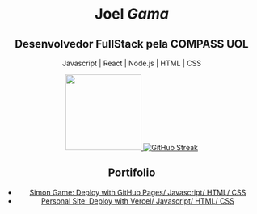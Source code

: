 <main align="center">
  <h1 class="nome">Joel <em>Gama</em></h1>
  <h2>Desenvolvedor FullStack pela COMPASS UOL</h2>
<p> Javascript | React | Node.js | HTML | CSS</p>
  

<section align="center">
    <a href="https://github.com/yoelgama">
      <img height="150em"
        src="https://github-readme-stats.vercel.app/api/top-langs/?username=yoelgama&layout=compact&langs_count=7&theme=radical" />
    </a>
  <a href="https://git.io/streak-stats"><img src="https://streak-stats.demolab.com?user=yoelgama&theme=dark&short_numbers=true&hide_current_streak=true&hide_longest_streak=true" alt="GitHub Streak" /></a>
</section>
<section id="portifolio">
  <h2>Portifolio</h2>
  <ul>
    <li><a href="https://yoelgama.github.io/Simon-Game/">Simon Game: Deploy with GitHub Pages/ Javascript/ HTML/ CSS</a></li>
    <li><a href="https://joelgama.com/">Personal Site: Deploy with Vercel/ Javascript/ HTML/ CSS</a></li>
  </ul>
</section>
</main>
